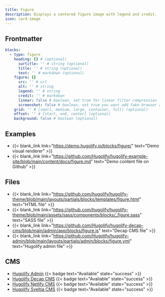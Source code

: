 ```yaml
---
title: Figure
description: Displays a centered figure image with legend and credit.
icon: card-image
---
```


## Frontmatter

```yml
blocks:
  - type: figure
    heading: {} # (optional)
      surtitle: '' # string (optional)
      title: '' # string (optional)
      text: '' # markdown (optional)
    figure: {}
      src: '' # url
      alt: '' # string
      legend: '' # string
      credit: '' # markdown
      linear: false # boolean, set true for linear filter compression
      screenshot: false # boolean, set true you want add fake browser around your picture (and linear filter compression)
    grid: '' # [small, medium, large, container, full] (optional)
    offset: '' # [start, end, center] (optional)
    background: false # boolean (optional)
```

## Examples

- {{< blank_link link="https://demo.hugolify.io/blocks/figure/" text="Demo visual renderer" >}}
- {{< blank_link link="https://github.com/Hugolify/hugolify-example-site/blob/main/content/docs/figure.md" text="Demo content file on Github" >}}

## Files

- {{< blank_link link="https://github.com/hugolify/hugolify-theme/blob/main/layouts/partials/blocks/templates/figure.html" text="HTML file" >}}
- {{< blank_link link="https://github.com/hugolify/hugolify-theme/blob/main/assets/sass/components/blocks/_figure.sass" text="SASS file" >}}
- {{< blank_link link="https://github.com/Hugolify/hugolify-decap-cms/blob/main/admin/app/blocks/figure.js" text="Decap CMS file" >}}
- {{< blank_link link="https://github.com/Hugolify/hugolify-admin/blob/main/layouts/partials/admin/blocks/figure.yml" text="Hugolify admin file" >}}

## CMS

- [Hugolify Admin](/docs/cms/admin/) {{< badge text="Available" state="success" >}}
- [Hugolify Decap CMS](/docs/cms/decap-cms/) {{< badge text="Available" state="success" >}}
- [Hugolify Netlify CMS](/docs/cms/netlify-cms/) {{< badge text="Available" state="success" >}}
- [Hugolify Sveltia CMS](/docs/cms/sveltia-cms/) {{< badge text="Available" state="success" >}}
